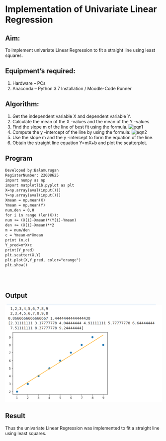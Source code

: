 # Implementation of Univariate Linear Regression
## Aim:
To implement univariate Linear Regression to fit a straight line using least squares.
## Equipment’s required:
1.	Hardware – PCs
2.	Anaconda – Python 3.7 Installation / Moodle-Code Runner
## Algorithm:
1.	Get the independent variable X and dependent variable Y.
2.	Calculate the mean of the X -values and the mean of the Y -values.
3.	Find the slope m of the line of best fit using the formula.
 ![eqn1](./eq1.jpg)
4.	Compute the y -intercept of the line by using the formula:
![eqn2](./eq2.jpg)  
5.	Use the slope m and the y -intercept to form the equation of the line.
6.	Obtain the straight line equation Y=mX+b and plot the scatterplot.
## Program
```
Developed by:Balamurugan
RegisterNumber: 22008625
import numpy as np
import matplotlib.pyplot as plt
X=np.array(eval(input()))
Y=np.array(eval(input()))
Xmean = np.mean(X)
Ymean = np.mean(Y)
num,den = 0,0
for i in range (len(X)):
num += (X[i]-Xmean)*(Y[i]-Ymean)
den += (X[i]-Xmean)**2
m = num/den
c = Ymean-m*Xmean
print (m,c)
Y_pred=m*X+c
print(Y_pred)
plt.scatter(X,Y)
plt.plot(X,Y_pred, color="orange")
plt.show()




```
## Output
![output](bala.png)

## Result
Thus the univariate Linear Regression was implemented to fit a straight line using least squares.
